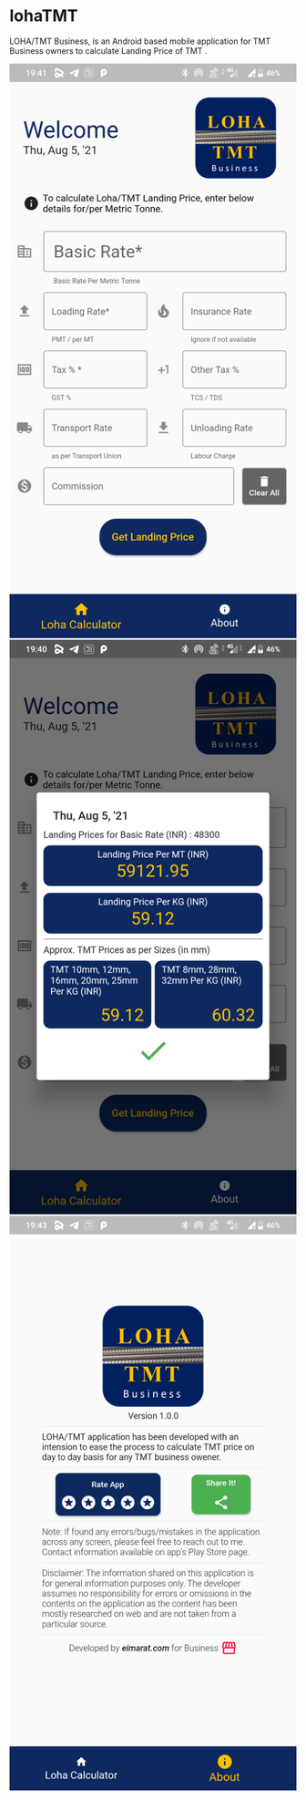 # lohaTMT
LOHA/TMT Business, is an Android based mobile application for TMT Business owners to calculate Landing Price of TMT .

![initialLayout](https://github.com/mechbullgt/lohaTMTBusiness/blob/main/flutter_07.png)
![initialLayout](https://github.com/mechbullgt/lohaTMTBusiness/blob/main/flutter_06.png)
![initialLayout](https://github.com/mechbullgt/lohaTMTBusiness/blob/main/flutter_08.png)
